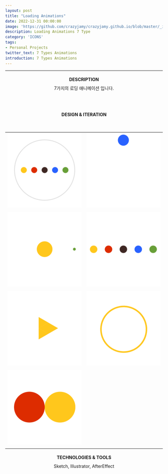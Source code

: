 ```yaml
---
layout: post
title: "Loading Animations"
date: 2022-12-31 00:00:00
image: 'https://github.com/crazyjamy/crazyjamy.github.io/blob/master/_images/_thumbnail/loading-6.gif?raw=true'
description: Loading Animations 7 Type
category: 'ICONS'
tags:
- Personal Projects
twitter_text: 7 Types Animations
introduction: 7 Types Animations
---
```

---
<div align="center" style="line-height: 2; font-family: -apple-system, BlinkMacSystemFont, Lato, Roboto, Segoe UI, Helvetica Neue, Helvetica, Verdana, Arial, sans-serif;">
<strong> DESCRIPTION </strong> <br />
7가지의 로딩 애니메이션 입니다.<br /><br /><br />
<strong> DESIGN & ITERATION</strong> <br /><br />
<table>
  <tr>
    <td><img src="https://github.com/crazyjamy/crazyjamy.github.io/blob/master/_images/_post/loading/1.gif?raw=true" alt="Image 1" width="300"></td>
    <td><img src="https://github.com/crazyjamy/crazyjamy.github.io/blob/master/_images/_post/loading/2.gif?raw=true" alt="Image 2" width="300"></td>
  </tr>
  <tr>
    <td><img src="https://github.com/crazyjamy/crazyjamy.github.io/blob/master/_images/_post/loading/3.gif?raw=true" alt="Image 3" width="300"></td>
    <td><img src="https://github.com/crazyjamy/crazyjamy.github.io/blob/master/_images/_post/loading/4.gif?raw=true" alt="Image 4" width="300"></td>
  </tr>
  <tr>
    <td><img src="https://github.com/crazyjamy/crazyjamy.github.io/blob/master/_images/_post/loading/5.gif?raw=true" alt="Image 5" width="300"></td>
    <td><img src="https://github.com/crazyjamy/crazyjamy.github.io/blob/master/_images/_post/loading/6.gif?raw=true" alt="Image 6" width="300"></td>
  </tr>
    <tr>
    <td><img src="https://github.com/crazyjamy/crazyjamy.github.io/blob/master/_images/_post/loading/7.gif?raw=true" alt="Image 7" width="300"></td>
    <td><img src="" alt="" width="300"></td>
  </tr>
</table>
<strong> TECHNOLOGIES & TOOLS</strong> <br />
Sketch, Illustrator, AfterEffect<br /><br />
</div>

